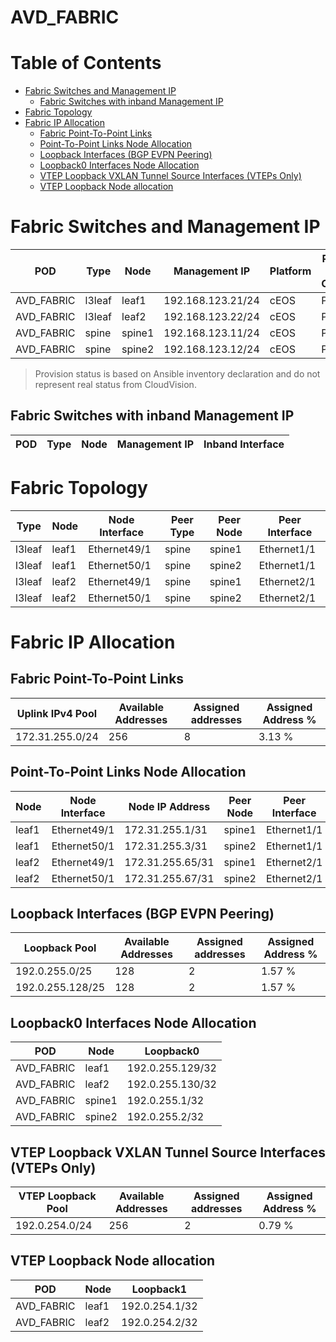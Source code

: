# AVD_FABRIC

# Table of Contents

- [Fabric Switches and Management IP](#fabric-switches-and-management-ip)
  - [Fabric Switches with inband Management IP](#fabric-switches-with-inband-management-ip)
- [Fabric Topology](#fabric-topology)
- [Fabric IP Allocation](#fabric-ip-allocation)
  - [Fabric Point-To-Point Links](#fabric-point-to-point-links)
  - [Point-To-Point Links Node Allocation](#point-to-point-links-node-allocation)
  - [Loopback Interfaces (BGP EVPN Peering)](#loopback-interfaces-bgp-evpn-peering)
  - [Loopback0 Interfaces Node Allocation](#loopback0-interfaces-node-allocation)
  - [VTEP Loopback VXLAN Tunnel Source Interfaces (VTEPs Only)](#vtep-loopback-vxlan-tunnel-source-interfaces-vteps-only)
  - [VTEP Loopback Node allocation](#vtep-loopback-node-allocation)

# Fabric Switches and Management IP

| POD | Type | Node | Management IP | Platform | Provisioned in CloudVision |
| --- | ---- | ---- | ------------- | -------- | -------------------------- |
| AVD_FABRIC | l3leaf | leaf1 | 192.168.123.21/24 | cEOS | Provisioned |
| AVD_FABRIC | l3leaf | leaf2 | 192.168.123.22/24 | cEOS | Provisioned |
| AVD_FABRIC | spine | spine1 | 192.168.123.11/24 | cEOS | Provisioned |
| AVD_FABRIC | spine | spine2 | 192.168.123.12/24 | cEOS | Provisioned |

> Provision status is based on Ansible inventory declaration and do not represent real status from CloudVision.

## Fabric Switches with inband Management IP
| POD | Type | Node | Management IP | Inband Interface |
| --- | ---- | ---- | ------------- | ---------------- |

# Fabric Topology

| Type | Node | Node Interface | Peer Type | Peer Node | Peer Interface |
| ---- | ---- | -------------- | --------- | ----------| -------------- |
| l3leaf | leaf1 | Ethernet49/1 | spine | spine1 | Ethernet1/1 |
| l3leaf | leaf1 | Ethernet50/1 | spine | spine2 | Ethernet1/1 |
| l3leaf | leaf2 | Ethernet49/1 | spine | spine1 | Ethernet2/1 |
| l3leaf | leaf2 | Ethernet50/1 | spine | spine2 | Ethernet2/1 |

# Fabric IP Allocation

## Fabric Point-To-Point Links

| Uplink IPv4 Pool | Available Addresses | Assigned addresses | Assigned Address % |
| ---------------- | ------------------- | ------------------ | ------------------ |
| 172.31.255.0/24 | 256 | 8 | 3.13 % |

## Point-To-Point Links Node Allocation

| Node | Node Interface | Node IP Address | Peer Node | Peer Interface | Peer IP Address |
| ---- | -------------- | --------------- | --------- | -------------- | --------------- |
| leaf1 | Ethernet49/1 | 172.31.255.1/31 | spine1 | Ethernet1/1 | 172.31.255.0/31 |
| leaf1 | Ethernet50/1 | 172.31.255.3/31 | spine2 | Ethernet1/1 | 172.31.255.2/31 |
| leaf2 | Ethernet49/1 | 172.31.255.65/31 | spine1 | Ethernet2/1 | 172.31.255.64/31 |
| leaf2 | Ethernet50/1 | 172.31.255.67/31 | spine2 | Ethernet2/1 | 172.31.255.66/31 |

## Loopback Interfaces (BGP EVPN Peering)

| Loopback Pool | Available Addresses | Assigned addresses | Assigned Address % |
| ------------- | ------------------- | ------------------ | ------------------ |
| 192.0.255.0/25 | 128 | 2 | 1.57 % |
| 192.0.255.128/25 | 128 | 2 | 1.57 % |

## Loopback0 Interfaces Node Allocation

| POD | Node | Loopback0 |
| --- | ---- | --------- |
| AVD_FABRIC | leaf1 | 192.0.255.129/32 |
| AVD_FABRIC | leaf2 | 192.0.255.130/32 |
| AVD_FABRIC | spine1 | 192.0.255.1/32 |
| AVD_FABRIC | spine2 | 192.0.255.2/32 |

## VTEP Loopback VXLAN Tunnel Source Interfaces (VTEPs Only)

| VTEP Loopback Pool | Available Addresses | Assigned addresses | Assigned Address % |
| --------------------- | ------------------- | ------------------ | ------------------ |
| 192.0.254.0/24 | 256 | 2 | 0.79 % |

## VTEP Loopback Node allocation

| POD | Node | Loopback1 |
| --- | ---- | --------- |
| AVD_FABRIC | leaf1 | 192.0.254.1/32 |
| AVD_FABRIC | leaf2 | 192.0.254.2/32 |
